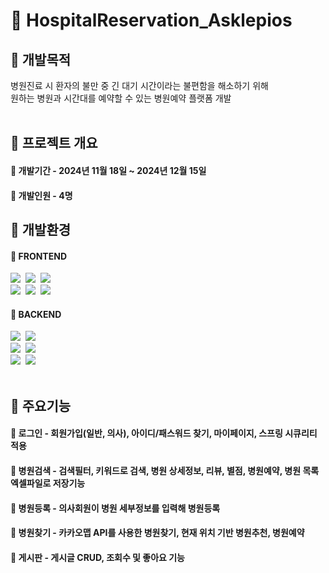 # :hospital: HospitalReservation_Asklepios
## :pushpin: 개발목적
<div>
  병원진료 시 환자의 불만 중 긴 대기 시간이라는 불편함을 해소하기 위해<br>
        원하는 병원과 시간대를 예약할 수 있는 병원예약 플랫폼 개발
  <br><br>
</div>

## :pushpin: 프로젝트 개요
####  :small_blue_diamond: 개발기간 - 2024년 11월 18일 ~ 2024년 12월 15일
#### :small_blue_diamond: 개발인원 - 4명


## :pushpin: 개발환경
####  :small_blue_diamond: FRONTEND
<div>
  <img src="https://img.shields.io/badge/html5-%23E34F26.svg?style=for-the-badge&logo=html5&logoColor=white" />&nbsp
  <img src="https://img.shields.io/badge/css3-%231572B6.svg?style=for-the-badge&logo=css3&logoColor=white" />&nbsp
  <img src="https://img.shields.io/badge/javascript-%23323330.svg?style=for-the-badge&logo=javascript&logoColor=%23F7DF1E" />&nbsp
   <br>
  <img src="https://img.shields.io/badge/tailwindcss-%2338B2AC.svg?style=for-the-badge&logo=tailwind-css&logoColor=white"/>&nbsp
  <img src="https://img.shields.io/badge/Thymeleaf-%23005C0F.svg?style=for-the-badge&logo=Thymeleaf&logoColor=white"/>&nbsp
  <img src="https://img.shields.io/badge/jquery-%230769AD.svg?style=for-the-badge&logo=jquery&logoColor=white"/>&nbsp
</div>
  
#### :small_blue_diamond: BACKEND
<div>
  <img src="https://img.shields.io/badge/java-%23ED8B00.svg?style=for-the-badge&logo=openjdk&logoColor=white">&nbsp
  <img src="https://img.shields.io/badge/spring-%236DB33F.svg?style=for-the-badge&logo=spring&logoColor=white"/>&nbsp
  <br>
  <img src="https://img.shields.io/badge/MariaDB-003545?style=for-the-badge&logo=mariadb&logoColor=white"/>&nbsp
  <img src="https://img.shields.io/badge/Mybatis-%23E34F26.svg?style=for-the-badge&logo=mybatis&logoColor=white"/>
  <br>
  <img src="https://img.shields.io/badge/Visual%20Studio%20Code-0078d7.svg?style=for-the-badge&logo=visual-studio-code&logoColor=white"/>&nbsp
  <img src="https://img.shields.io/badge/intellij-000000.svg?style=for-the-badge&logo=intellijidea&logoColor=white"/>&nbsp
  <br><br>
</div>

 ## :pushpin: 주요기능

 ####  :small_blue_diamond: 로그인 - 회원가입(일반, 의사), 아이디/패스워드 찾기, 마이페이지, 스프링 시큐리티 적용  <br>
 ####  :small_blue_diamond: 병원검색 - 검색필터, 키워드로 검색, 병원 상세정보, 리뷰, 별점, 병원예약, 병원 목록 엑셀파일로 저장기능 <br>
 ####  :small_blue_diamond: 병원등록 - 의사회원이 병원 세부정보를 입력해 병원등록 <br>
 ####  :small_blue_diamond: 병원찾기 - 카카오맵 API를 사용한 병원찾기, 현재 위치 기반 병원추천, 병원예약 <br>
 ####  :small_blue_diamond: 게시판 - 게시글 CRUD, 조회수 및 좋아요 기능 <br>

